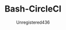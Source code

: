 ---
layout: post
repolink: "https://github.com/unregistered436/veracode-integrations/tree/master/shell-script"
title: "Bash-CircleCI"
description: "Veracode Upload and Scan Bash Script, originally written for CircleCI but can be used for any build system that can run a shell script in bash."
author: "Unregistered436"
author-link: "https://github.com/unregistered436"
content-type: "ci_cd"
repo: "github"
repo_title: "Bash-CircleCI"
---